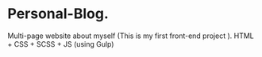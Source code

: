 # Personal-Blog.
Multi-page website about myself (This is my first front-end project ).
HTML + CSS + SCSS + JS (using Gulp)
